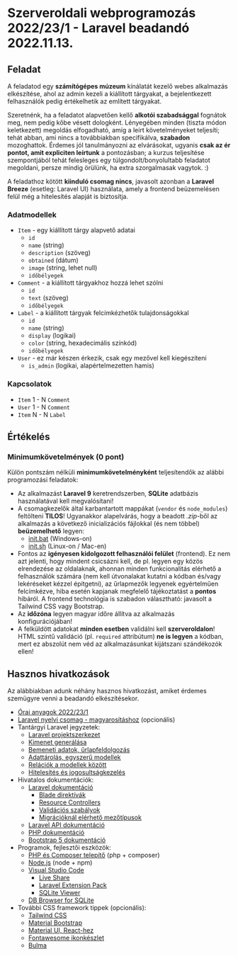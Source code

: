 # Szerveroldali webprogramozás 2022/23/1 - Laravel beadandó 2022.11.13.

## Feladat

A feladatod egy **számítógépes múzeum** kínálatát kezelő webes alkalmazás elkészítése, ahol az admin kezeli a kiállított tárgyakat, a bejelentkezett felhasználók pedig értékelhetik az említett tárgyakat.

Szeretnénk, ha a feladatot alapvetően kellő **alkotói szabadsággal** fognátok meg, nem pedig kőbe vésett dologként. Lényegében minden (tiszta módon keletkezett) megoldás elfogadható, amíg a leírt követelményeket teljesíti; tehát abban, ami nincs a továbbiakban specifikálva, **szabadon** mozoghattok. Érdemes jól tanulmányozni az elvárásokat, ugyanis **csak az ér pontot, amit expliciten leírtunk** a pontozásban; a kurzus teljesítése szempontjából tehát felesleges egy túlgondolt/bonyolultabb feladatot megoldani, persze mindig örülünk, ha extra szorgalmasak vagytok. :)

A feladathoz kötött **kiinduló csomag nincs**, javasolt azonban a **Laravel Breeze** (esetleg: Laravel UI) használata, amely a frontend beüzemelésen felül még a hitelesítés alapját is biztosítja.

### Adatmodellek

-   `Item` - egy kiállított tárgy alapvető adatai
    -   `id`
    -   `name` (string)
    -   `description` (szöveg)
    -   `obtained` (dátum)
    -   `image` (string, lehet null)
    -   `időbélyegek`
-   `Comment` - a kiállított tárgyakhoz hozzá lehet szólni
    -   `id`
    -   `text` (szöveg)
    -   `időbélyegek`
-   `Label` - a kiállított tárgyak felcímkézhetők tulajdonságokkal
    -   `id`
    -   `name` (string)
    -   `display` (logikai)
    -   `color` (string, hexadecimális színkód)
    -   `időbélyegek`
-   `User` - ez már készen érkezik, csak egy mezővel kell kiegészíteni
    -   `is_admin` (logikai, alapértelmezetten hamis)

### Kapcsolatok

-   `Item` 1 - N `Comment`
-   `User` 1 - N `Comment`
-   `Item` N - N `Label`

## Értékelés

### Minimumkövetelmények (0 pont)

Külön pontszám nélküli **minimumkövetelményként** teljesítendők az alábbi programozási feladatok:

-   Az alkalmazást **Laravel 9** keretrendszerben, **SQLite** adatbázis használatával kell megvalósítani!
-   A csomagkezelők által karbantartott mappákat (`vendor` és `node_modules`) feltölteni **TILOS**! Ugyanakkor alapelvárás, hogy a beadott _.zip_-ből az alkalmazás a következő inicializációs fájlokkal (és nem többel) **beüzemelhető** legyen:
    -   [init.bat](https://gist.githubusercontent.com/totadavid95/10c2b013a5c8a0a98d16cb21c45d217a/raw/b94112422523b68a159a0b96912f86fe46868ac3/init.bat) (Windows-on)
    -   [init.sh](https://gist.githubusercontent.com/totadavid95/10c2b013a5c8a0a98d16cb21c45d217a/raw/b94112422523b68a159a0b96912f86fe46868ac3/init.sh) (Linux-on / Mac-en)
-   Fontos az **igényesen kidolgozott felhasználói felület** (frontend). Ez nem azt jelenti, hogy mindent csicsázni kell, de pl. legyen egy közös elrendezése az oldalaknak, ahonnan minden funkcionalitás elérhető a felhasználók számára (nem kell útvonalakat kutatni a kódban és/vagy lekéréseket kézzel építgetni), az űrlapmezők legyenek egyértelműen felcímkézve, hiba esetén kapjanak megfelelő tájékoztatást a **pontos** hibáról. A frontend technológia is szabadon választható: javasolt a Tailwind CSS vagy Bootstrap.
-   Az **időzóna** legyen magyar időre állítva az alkalmazás konfigurációjában!
-   A felküldött adatokat **minden esetben** validálni kell **szerveroldalon**! HTML szintű validáció (pl. `required` attribútum) **ne is legyen** a kódban, mert ez abszolút nem véd az alkalmazásunkat kijátszani szándékozók ellen!

## Hasznos hivatkozások

Az alábbiakban adunk néhány hasznos hivatkozást, amiket érdemes szemügyre venni a beadandó elkészítésekor.

-   [Órai anyagok 2022/23/1](https://github.com/szerveroldali/2022-23-1)
-   [Laravel nyelvi csomag - magyarosításhoz](https://github.com/Laravel-Lang/lang) (opcionális)
-   Tantárgyi Laravel jegyzetek:
    -   [Laravel projektszerkezet](https://github.com/szerveroldali/leirasok/blob/main/LaravelProjektszerkezet.md)
    -   [Kimenet generálása](http://webprogramozas.inf.elte.hu/#!/subjects/webprog-server/handouts/laravel-01-kimenet)
    -   [Bemeneti adatok, űrlapfeldolgozás](http://webprogramozas.inf.elte.hu/#!/subjects/webprog-server/handouts/laravel-02-bemenet)
    -   [Adattárolás, egyszerű modellek](http://webprogramozas.inf.elte.hu/#!/subjects/webprog-server/handouts/laravel-03-adatt%C3%A1rol%C3%A1s)
    -   [Relációk a modellek között](http://webprogramozas.inf.elte.hu/#!/subjects/webprog-server/handouts/laravel-04-rel%C3%A1ci%C3%B3k)
    -   [Hitelesítés és jogosultságkezelés](http://webprogramozas.inf.elte.hu/#!/subjects/webprog-server/handouts/laravel-05-hiteles%C3%ADt%C3%A9s)
-   Hivatalos dokumentációk:
    -   [Laravel dokumentáció](https://laravel.com/docs)
        -   [Blade direktívák](https://laravel.com/docs/9.x/blade)
        -   [Resource Controllers](https://laravel.com/docs/9.x/controllers#resource-controllers)
        -   [Validációs szabályok](https://laravel.com/docs/9.x/validation#available-validation-rules)
        -   [Migrációknál elérhető mezőtípusok](https://laravel.com/docs/9.x/migrations#available-column-types)
    -   [Laravel API dokumentáció](https://laravel.com/api/master/index.html)
    -   [PHP dokumentáció](https://www.php.net/manual/en/)
    -   [Bootstrap 5 dokumentáció](https://getbootstrap.com/docs/)
-   Programok, fejlesztői eszközök:
    -   [PHP és Composer telepítő](https://github.com/totadavid95/PhpComposerInstaller) (php + composer)
    -   [Node.js](https://nodejs.org/en/download/) (node + npm)
    -   [Visual Studio Code](https://code.visualstudio.com/)
        -   [Live Share](https://marketplace.visualstudio.com/items?itemName=MS-vsliveshare.vsliveshare)
        -   [Laravel Extension Pack](https://marketplace.visualstudio.com/items?itemName=onecentlin.laravel-extension-pack)
        -   [SQLite Viewer](https://marketplace.visualstudio.com/items?itemName=qwtel.sqlite-viewer)
    -   [DB Browser for SQLite](https://sqlitebrowser.org/)
-   További CSS framework tippek (opcionális):
    -   [Tailwind CSS](https://tailwindcss.com/)
    -   [Material Bootstrap](https://mdbootstrap.com/)
    -   [Material UI, React-hez](https://material-ui.com/)
    -   [Fontawesome ikonkészlet](https://fontawesome.com/)
    -   [Bulma](https://bulma.io/)
